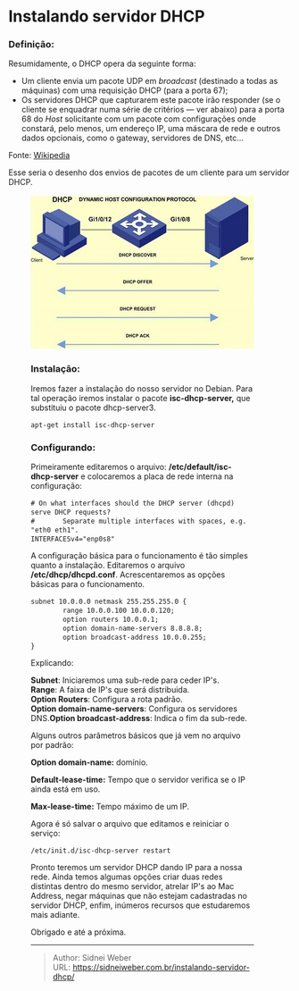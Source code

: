 # Instalando servidor DHCP

### Definição:

Resumidamente, o DHCP opera da seguinte forma:

  * Um cliente envia um pacote UDP em _broadcast_ (destinado a todas as máquinas) com uma requisição DHCP (para a porta 67);
  * Os servidores DHCP que capturarem este pacote irão responder (se o cliente se enquadrar numa série de critérios — ver abaixo) para a porta 68 do _Host_ solicitante com um pacote com configurações onde constará, pelo menos, um endereço IP, uma máscara de rede e outros dados opcionais, como o gateway, servidores de DNS, etc&#8230;

Fonte: [Wikipedia](https://pt.wikipedia.org/wiki/Dynamic_Host_Configuration_Protocol)

Esse seria o desenho dos envios de pacotes de um cliente para um servidor DHCP.<figure id="attachment_395" aria-describedby="caption-attachment-395" style="width: 400px" class="wp-caption alignnone">

![dhcp ><](/img/uploads/2017/03/dhcp.jpg) 

### Instalação:

Iremos fazer a instalação do nosso servidor no Debian. Para tal operação iremos instalar o pacote **isc-dhcp-server,** que substituiu o pacote dhcp-server3.

```shell
apt-get install isc-dhcp-server
```

### Configurando:

Primeiramente editaremos o arquivo: **/etc/default/isc-dhcp-server** e colocaremos a placa de rede interna na configuração:

```shell
# On what interfaces should the DHCP server (dhcpd) serve DHCP requests?
#       Separate multiple interfaces with spaces, e.g. "eth0 eth1".
INTERFACESv4="enp0s8"
```

A configuração básica para o funcionamento é tão simples quanto a instalação. Editaremos o arquivo **/etc/dhcp/dhcpd.conf**. Acrescentaremos as opções básicas para o funcionamento.

```shell
subnet 10.0.0.0 netmask 255.255.255.0 {
        range 10.0.0.100 10.0.0.120;
        option routers 10.0.0.1;
        option domain-name-servers 8.8.8.8;
        option broadcast-address 10.0.0.255;
}
```

Explicando:

**Subnet**: Iniciaremos uma sub-rede para ceder IP's.  
**Range**: A faixa de IP's que será distribuida.  
**Option Routers**: Configura a rota padrão.  
**Option domain-name-servers**: Configura os servidores DNS.**Option broadcast-address**: Indica o fim da sub-rede.

Alguns outros parâmetros básicos que já vem no arquivo por padrão:

**Option domain-name:** domínio.

**Default-lease-time:** Tempo que o servidor verifica se o IP ainda está em uso.

**Max-lease-time:** Tempo máximo de um IP.

Agora é só salvar o arquivo que editamos e reiniciar o serviço:

```shell
/etc/init.d/isc-dhcp-server restart
```

Pronto teremos um servidor DHCP dando IP para a nossa rede. Ainda temos algumas opções criar duas redes distintas dentro do mesmo servidor, atrelar IP's ao Mac Address, negar máquinas que não estejam cadastradas no servidor DHCP, enfim, inúmeros recursos que estudaremos mais adiante.

Obrigado e até a próxima.

---

> Author: Sidnei Weber  
> URL: https://sidneiweber.com.br/instalando-servidor-dhcp/  

